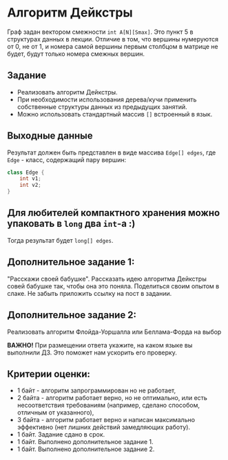 # Алгоритм Дейкстры

Граф задан вектором смежности `int A[N][Smax]`. Это пункт 5 в структурах данных в лекции. Отличие в том, что вершины нумеруются от 0, не от 1, и номера самой вершины первым столбцом в матрице не будет, будут только номера смежных вершин.

## Задание

- Реализовать алгоритм Дейкстры.
- При необходимости использования дерева/кучи применить собственные структуры данных из предыдущих занятий.
- Можно использовать стандартный массив `[]` встроенный в язык.

## Выходные данные

Результат должен быть представлен в виде массива `Edge[] edges`, где `Edge` - класс, содержащий пару вершин:

```java
class Edge {
    int v1;
    int v2;
}
```

## Для любителей компактного хранения можно упаковать в `long` два `int`-а :)
Тогда результат будет `long[] edges`.

## Дополнительное задание 1:
"Расскажи своей бабушке".
Рассказать идею алгоритма Дейкстры совей бабушке так, чтобы она это поняла. Поделиться своим опытом в слаке. Не забыть приложить ссылку на пост в задании.

## Дополнительное задание 2:
Реализовать алгоритм Флойда-Уоршалла или Беллама-Форда на выбор

**ВАЖНО!** При размещении ответа укажите, на каком языке вы выполнили ДЗ. Это поможет нам ускорить его проверку.

## Критерии оценки:
- 1 байт - алгоритм запрограммирован но не работает,
- 2 байта - алгоритм работает верно, но не оптимально, или есть несоответствия требованиям (например, сделано способом, отличным от указанного),
- 3 байта - алгоритм работает верно и написан максимально эффективно (нет лишних действий замедляющих работу).
- 1 байт. Задание сдано в срок.
- 1 байт. Выполнено дополнительное задание 1.
- 1 байт. Выполнено дополнительное задание 2.